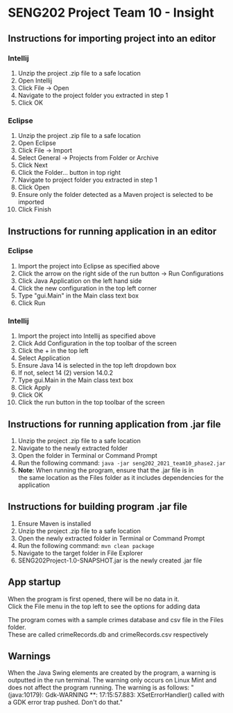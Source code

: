 # SENG202 Project Team 10 - Insight

## Instructions for importing project into an editor

### Intellij

1. Unzip the project .zip file to a safe location
2. Open Intellij
3. Click File -> Open
4. Navigate to the project folder you extracted in step 1
5. Click OK


### Eclipse

1. Unzip the project .zip file to a safe location
2. Open Eclipse
3. Click File -> Import
4. Select General -> Projects from Folder or Archive
5. Click Next
6. Click the Folder... button in top right
7. Navigate to project folder you extracted in step 1
8. Click Open
9. Ensure only the folder detected as a Maven project is selected to be imported
10. Click Finish

## Instructions for running application in an editor

### Eclipse

1. Import the project into Eclipse as specified above
2. Click the arrow on the right side of the run button -> Run Configurations
3. Click Java Application on the left hand side
4. Click the new configuration in the top left corner
5. Type "gui.Main" in the Main class text box
6. Click Run

### Intellij

1. Import the project into Intellij as specified above
2. Click Add Configuration in the top toolbar of the screen
3. Click the + in the top left
4. Select Application
5. Ensure Java 14 is selected in the top left dropdown box
6. If not, select 14 (2) version 14.0.2
7. Type gui.Main in the Main class text box
8. Click Apply
9.  Click OK
10. Click the run button in the top toolbar of the screen
    

## Instructions for running application from .jar file

1. Unzip the project .zip file to a safe location
2. Navigate to the newly extracted folder
3. Open the folder in Terminal or Command Prompt
4. Run the following command: `java -jar seng202_2021_team10_phase2.jar`
5. **Note**: When running the program, ensure that the .jar file is in  
the same location as the Files folder as it includes dependencies for the application

## Instructions for building program .jar file

1. Ensure Maven is installed
2. Unzip the project .zip file to a safe location
3. Open the newly extracted folder in Terminal or Command Prompt
4. Run the following command: `mvn clean package`
5. Navigate to the target folder in File Explorer
6. SENG202Project-1.0-SNAPSHOT.jar is the newly created .jar file

## App startup
When the program is first opened, there will be no data in it.  
Click the File menu in the top left to see the options for adding data  
  
The program comes with a sample crimes database and csv file in the Files folder.  
These are called crimeRecords.db and crimeRecords.csv respectively

## Warnings 
When the Java Swing elements are created by the program, a warning is outputted in the run terminal. The warning only occurs on Linux Mint and does not affect the program running. The warning is as follows: "(java:10179): Gdk-WARNING **: 17:15:57.883: XSetErrorHandler() called with a GDK error trap pushed. Don't do that."


